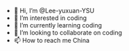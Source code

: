 - 👋 Hi, I’m @Lee-yuxuan-YSU
- 👀 I’m interested in coding
- 🌱 I’m currently learning coding
- 💞️ I’m looking to collaborate on coding
- 📫 How to reach me China

<!---
Lee-yuxuan-YSU/Lee-yuxuan-YSU is a ✨ special ✨ repository because its `README.md` (this file) appears on your GitHub profile.
You can click the Preview link to take a look at your changes.
--->

